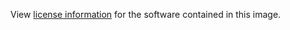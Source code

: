 View [license information](https://github.com/docker-library/hello-world/blob/master/LICENSE) for the software contained in this image.
